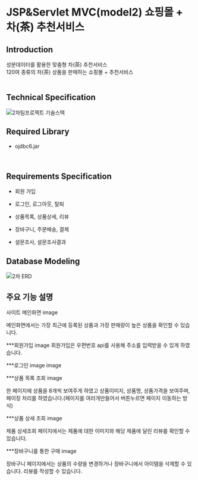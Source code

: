 # JSP&Servlet MVC(model2) 쇼핑몰 + 차(茶) 추천서비스

## Introduction
성분데이터를 활용한 맞춤형 차(茶) 추천서비스
<br>
120여 종류의 차(茶) 상품을 판매하는 쇼핑몰 + 추천서비스
<br><br>


## Technical Specification
![2차팀프로젝트 기술스택](https://user-images.githubusercontent.com/67885590/101494285-7845dc80-39aa-11eb-89f4-c9b2014ab7d0.PNG)
<br>


## Required Library
- ojdbc6.jar
<br>

## Requirements Specification
- 회원 가입

- 로그인, 로그아웃, 탈퇴

- 상품목록, 상품상세, 리뷰

- 장바구니, 주문배송, 결제

- 설문조사, 설문조사결과

## Database Modeling
![2차 ERD](https://user-images.githubusercontent.com/67885590/101495689-2aca6f00-39ac-11eb-81ae-c3f72170cc60.PNG)
<br>


## 주요 기능 설명
사이트 메인화면
image

메인화면에서는 가장 최근에 등록된 상품과 가장 판매량이 높은 상품을 확인할 수 있습니다.




***회원가입
image
회원가입은 우편번호 api를 사용해 주소를 입력받을 수 있게 하였습니다.


***로그인
image image


***상품 목록 조회
image

한 페이지에 상품을 8개씩 보여주게 하였고
상품이미지, 상품명, 상품가격을 보여주며, 페이징 처리를 하였습니다.(페이지를 여러개만들어서 버튼누르면 페이지 이동하는 방식)



***상품 상세 조회
image

제품 상세조회 페이지에서는 제품에 대한 이미지와 해당 제품에 달린 리뷰를 확인할 수 있습니다.



***장바구니를 통한 구매
image

장바구니 페이지에서는 상품의 수량을 변경하거나 장바구니에서 아이템을 삭제할 수 있습니다.  리뷰를 작성할 수 있습니다.

